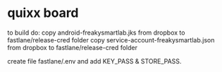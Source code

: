 # quixx board

to build do:
copy android-freakysmartlab.jks from dropbox to fastlane/release-cred folder
copy service-account-freakysmartlab.json from dropbox to fastlane/release-cred folder

create file fastlane/.env and add KEY_PASS & STORE_PASS.

